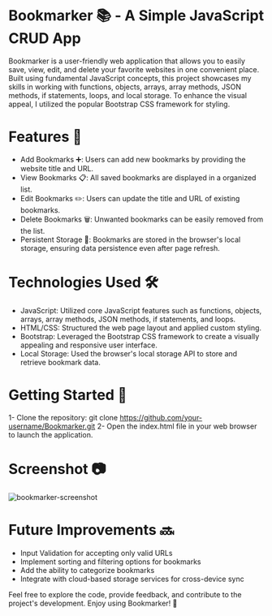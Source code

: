 # Bookmarker 📚 - A Simple JavaScript CRUD App
Bookmarker is a user-friendly web application that allows you to easily save, view, edit, and delete your favorite websites in one convenient place. Built using fundamental JavaScript concepts, this project showcases my skills in working with functions, objects, arrays, array methods, JSON methods, if statements, loops, and local storage. To enhance the visual appeal, I utilized the popular Bootstrap CSS framework for styling.

# Features 🌟
- Add Bookmarks ➕: Users can add new bookmarks by providing the website title and URL.
- View Bookmarks 📋: All saved bookmarks are displayed in a organized list.
- Edit Bookmarks ✏️: Users can update the title and URL of existing bookmarks.
- Delete Bookmarks 🗑️: Unwanted bookmarks can be easily removed from the list.
- Persistent Storage 💾: Bookmarks are stored in the browser's local storage, ensuring data persistence even after page refresh.

# Technologies Used 🛠️
- JavaScript: Utilized core JavaScript features such as functions, objects, arrays, array methods, JSON methods, if statements, and loops.
- HTML/CSS: Structured the web page layout and applied custom styling.
- Bootstrap: Leveraged the Bootstrap CSS framework to create a visually appealing and responsive user interface.
- Local Storage: Used the browser's local storage API to store and retrieve bookmark data.

# Getting Started 🚀
1- Clone the repository: git clone https://github.com/your-username/Bookmarker.git
2- Open the index.html file in your web browser to launch the application.

# Screenshot 📷
![bookmarker-screenshot](https://github.com/Ibrahim-Abdelnaby/Bookmarker/assets/110410490/1e84f1e6-bcdf-44db-8378-5b4294252cc2)

# Future Improvements 🔜
- Input Validation for accepting only valid URLs
- Implement sorting and filtering options for bookmarks
- Add the ability to categorize bookmarks
- Integrate with cloud-based storage services for cross-device sync

Feel free to explore the code, provide feedback, and contribute to the project's development. Enjoy using Bookmarker! 🙌
